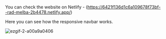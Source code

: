 You can check the website on Netlify - (https://6421f136d1c6a109678f73bf--rad-melba-2b4478.netlify.app/)


Here you can see how the responsive navbar works.


![ezgif-2-a00a9a0406](https://user-images.githubusercontent.com/88509277/228048151-d6dbbf90-d814-4463-8688-f8511fa723cb.gif)
